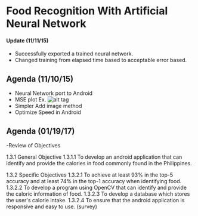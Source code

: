 # Food Recognition With Artificial Neural Network

#### Update (11/11/15)
- Successfully exported a trained neural network.
- Changed training from elapsed time based to acceptable error based.

## Agenda (11/10/15)

- Neural Network port to Android
- MSE plot
Ex.
![alt tag](http://www.mdpi.com/remotesensing/remotesensing-07-02627/article_deploy/html/images/remotesensing-07-02627-g007-1024.png)
- Simpler Add image method
- Optimize Speed in Android

## Agenda (01/19/17)

-Review of Objectives 

1.3.1 General Objective
1.3.1.1 To develop an android application that can identify and provide the calories in food commonly found in the Philippines.

1.3.2	Specific Objectives
1.3.2.1 To achieve at least 93% in the top-5 accuracy and at least 74% in the top-1  accuracy when identifying food.
1.3.2.2 To develop a program using OpenCV that can identify and provide the caloric information of food.
1.3.2.3 To develop a database which stores the user's calorie intake.
1.3.2.4 To ensure that the android application is responsive and easy to use. (survey)
